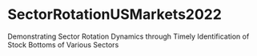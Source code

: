 # SectorRotationUSMarkets2022
Demonstrating Sector Rotation Dynamics through Timely Identification of Stock Bottoms of Various Sectors
